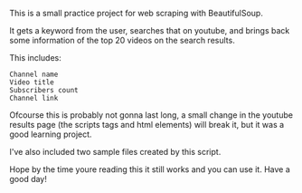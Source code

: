This is a small practice project for web scraping with BeautifulSoup.

It gets a keyword from the user, searches that on youtube, and brings back some information of the top 20 videos on the search results.

This includes:

```
Channel name
Video title
Subscribers count
Channel link
```

Ofcourse this is probably not gonna last long, a small change in the youtube results page (the scripts tags and html elements) will break it, but it was a good learning project.

I've also included two sample files created by this script.

Hope by the time youre reading this it still works and you can use it.
Have a good day!
